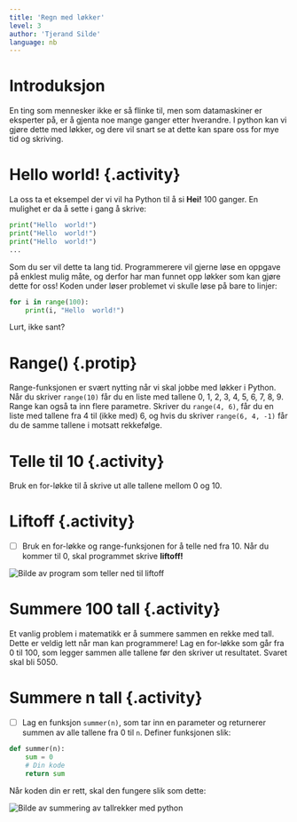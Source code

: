 ```yaml
---
title: 'Regn med løkker'
level: 3
author: 'Tjerand Silde'
language: nb
---
```



# Introduksjon
En ting som mennesker ikke er så flinke til, men som datamaskiner er eksperter
på, er å gjenta noe mange ganger etter hverandre. I python kan vi gjøre dette
med løkker, og dere vil snart se at dette kan spare oss for mye tid og
skriving.

# Hello world! {.activity}
La oss ta et eksempel der vi vil ha Python til å si **Hei!** 100 ganger. En
mulighet er da å sette i gang å skrive:

```python
print("Hello  world!")
print("Hello  world!")
print("Hello  world!")
...
```
Som du ser vil dette ta lang tid. Programmerere vil gjerne løse en oppgave
på enklest mulig måte, og derfor har man funnet opp løkker som kan gjøre dette for oss! Koden under løser problemet vi skulle løse på bare to linjer:

```python
for i in range(100):
    print(i, "Hello  world!")
```

Lurt, ikke sant?

# Range() {.protip}
Range-funksjonen er svært nytting når vi skal jobbe med løkker i Python. Når
du skriver `range(10)` får du en liste med tallene 0, 1, 2, 3, 4, 5, 6, 7, 8,
9. Range kan også ta inn flere parametre. Skriver du `range(4, 6)`, får
du en liste med tallene fra 4 til (ikke med) 6, og hvis du skriver
`range(6, 4, -1)` får du de samme tallene i motsatt rekkefølge.

# Telle til 10 {.activity}
Bruk en for-løkke til å skrive ut alle tallene mellom 0 og 10.

# Liftoff {.activity}
- [ ] Bruk en for-løkke og range-funksjonen for å telle ned fra 10. Når du kommer
til 0, skal programmet skrive **liftoff!**

![Bilde av program som teller ned til liftoff](liftoff.png "program som teller ned til liftoff")

# Summere 100 tall {.activity}
Et vanlig problem i matematikk er å summere sammen en rekke med tall. Dette
er veldig lett når man kan programmere! Lag en for-løkke som går fra 0 til
100, som legger sammen alle tallene før den skriver ut resultatet. Svaret skal
bli 5050.

# Summere n tall {.activity}
- [ ] Lag en funksjon `summer(n)`, som tar inn en parameter og returnerer summen av
alle tallene fra 0 til `n`. Definer funksjonen slik:

```python
def summer(n):
    sum = 0
    # Din kode
    return sum
```

Når koden din er rett, skal den fungere slik som dette:

![Bilde av summering av tallrekker med python](summer.png "summering av tallrekker med python")
